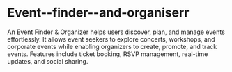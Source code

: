 # Event--finder--and-organiserr
An Event Finder &amp; Organizer helps users discover, plan, and manage events effortlessly. It allows event seekers to explore concerts, workshops, and corporate events while enabling organizers to create, promote, and track events. Features include ticket booking, RSVP management, real-time updates, and social sharing.
